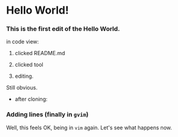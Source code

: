 Hello World!
============

### This is the first edit of the Hello World.

in code view:

1. clicked README.md

2. clicked <pencil> tool

3. editing.

Still obvious.


* after cloning:

### Adding lines (finally in `gvim`)


Well, this feels OK, being in `vim` again.
Let's see what happens now.
